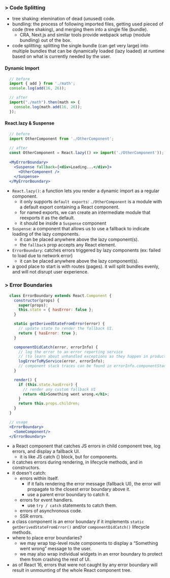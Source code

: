 ### > Code Splitting
- tree shaking: elemination of dead (unused) code.
- bundling: the process of following imported files, getting used pieced of code (tree shaking), and merging them into a single file (bundle).
  - CRA, Next.js and similar tools provide webpack setup (module bundling) out of the box.
- code splitting: splitting the single bundle (can get very large) into multiple bundles that can be dynamically loaded (lazy loaded) at runtime based on what is currently needed by the user.

#### Dynamic Import
```js
  // before
  import { add } from './math';
  console.log(add(16, 26));

  // after
  import("./math").then(math => {
    console.log(math.add(16, 26));
  });
```

#### React.lazy & Suspense
```jsx
  // before
  import OtherComponent from './OtherComponent';
  
  // after 
  const OtherComponent = React.lazy(() => import('./OtherComponent')); 
  
  <MyErrorBoundary>
    <Suspense fallback={<div>Loading...</div>}>
      <OtherComponent />
    </Suspense>
  </MyErrorBoundary>
```
- `React.lazy()`: a function lets you render a dynamic import as a regular component.
  - it only supports `default exports`: `./OtherComponent` is a module with a default export containing a React component.
  - for named exports, we can create an intermediate module that reexports it as the default.
  - it should be inside a `Suspense` component
- `Suspense`: a component that allows us to use a fallback to indicate loading of the lazy components.
  - it can be placed anywhere above the lazy component(s).
  - the `fallback` prop accepts any React element.
- `ErrorBoundary`: catches errors triggered by lazy components (ex: failed to load due to network error)
  - it can be placed anywhere above the lazy component(s).
- a good place to start is with routes (pages). it will split bundles evenly, and will not disrupt user experience.


### > Error Boundaries
```jsx
  class ErrorBoundary extends React.Component {
    constructor(props) {
      super(props);
      this.state = { hasError: false };
    }

    static getDerivedStateFromError(error) {
      // update state to render the fallback UI.
      return { hasError: true };
    }

    componentDidCatch(error, errorInfo) {
      // log the error to an error reporting service 
      // (to learn about unhandled exceptions as they happen in production, and fix them)
      logErrorToMyService(error, errorInfo);
      // component stack traces can be found in errorInfo.componentStack
    }

    render() {
      if (this.state.hasError) {
        // render any custom fallback UI
        return <h1>Something went wrong.</h1>;
      }
      return this.props.children; 
    }
  }

  // usage
  <ErrorBoundary>
    <SomeComponent/>
  </ErrorBoundary>
```
- a React component that catches JS errors in child component tree, log errors, and display a fallback UI.
  - it is like JS catch {} block, but for components.
- it catches errors during rendering, in lifecycle methods, and in constructors.
- it doesn't catch:
  - errors within itself.
    - if it fails rendering the error message (fallback UI), the error will propagate to the closest error boundary above it.
    - use a parent error boundary to catch it.
  - errors for event handlers.
    - use `try / catch` statements to catch them.
  - errors of asynchronous code.
  - SSR errors.
- a class component is an error boundary if it implements `static getDerivedStateFromError()` and/or `componentDidCatch()` lifecycle methods.
- where to place error boundaries?
  - we may wrap top-level route components to display a “Something went wrong” message to the user.
  - we may also wrap individual widgets in an error boundary to protect them from crashing the rest of UI.
- as of React 16, errors that were not caught by any error boundary will result in unmounting of the whole React component tree.

